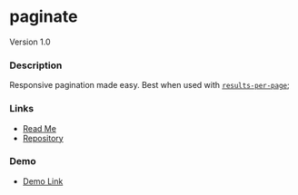 # paginate
Version 1.0

### Description
Responsive pagination made easy. Best when used with [`results-per-page`](results-per-page.md);

### Links
* [Read Me](https://github.com/thirdwavellc/cui-ng/tree/master/directives/paginate)
* [Repository](https://github.com/thirdwavellc/cui-ng)

### Demo
* [Demo Link](http://cui.covisint.qa.thirdwavellc.com/cui-ng-0.0.1-SNAPSHOT/build/index.html#/paginate)